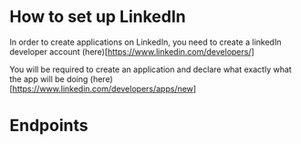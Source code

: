 # How  to set up LinkedIn

In order to create applications on LinkedIn, you need to create a linkedIn developer account (here)[https://www.linkedin.com/developers/]

You will be required to create an application and declare what exactly what the app will be doing (here)[https://www.linkedin.com/developers/apps/new]


# Endpoints